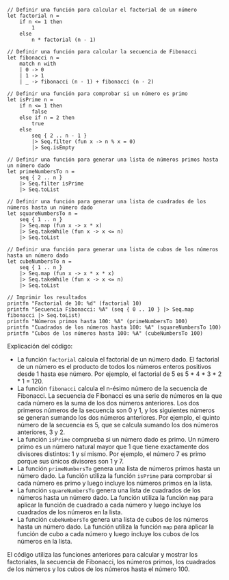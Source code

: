```f#
// Definir una función para calcular el factorial de un número
let factorial n =
    if n <= 1 then
        1
    else
        n * factorial (n - 1)

// Definir una función para calcular la secuencia de Fibonacci
let fibonacci n =
    match n with
    | 0 -> 0
    | 1 -> 1
    | _ -> fibonacci (n - 1) + fibonacci (n - 2)

// Definir una función para comprobar si un número es primo
let isPrime n =
    if n <= 1 then
        false
    else if n = 2 then
        true
    else
        seq { 2 .. n - 1 }
        |> Seq.filter (fun x -> n % x = 0)
        |> Seq.isEmpty

// Definir una función para generar una lista de números primos hasta un número dado
let primeNumbersTo n =
    seq { 2 .. n }
    |> Seq.filter isPrime
    |> Seq.toList

// Definir una función para generar una lista de cuadrados de los números hasta un número dado
let squareNumbersTo n =
    seq { 1 .. n }
    |> Seq.map (fun x -> x * x)
    |> Seq.takeWhile (fun x -> x <= n)
    |> Seq.toList

// Definir una función para generar una lista de cubos de los números hasta un número dado
let cubeNumbersTo n =
    seq { 1 .. n }
    |> Seq.map (fun x -> x * x * x)
    |> Seq.takeWhile (fun x -> x <= n)
    |> Seq.toList

// Imprimir los resultados
printfn "Factorial de 10: %d" (factorial 10)
printfn "Secuencia Fibonacci: %A" (seq { 0 .. 10 } |> Seq.map fibonacci |> Seq.toList)
printfn "Números primos hasta 100: %A" (primeNumbersTo 100)
printfn "Cuadrados de los números hasta 100: %A" (squareNumbersTo 100)
printfn "Cubos de los números hasta 100: %A" (cubeNumbersTo 100)
```

Explicación del código:

* La función `factorial` calcula el factorial de un número dado. El factorial de un número es el producto de todos los números enteros positivos desde 1 hasta ese número. Por ejemplo, el factorial de 5 es 5 * 4 * 3 * 2 * 1 = 120.
* La función `fibonacci` calcula el n-ésimo número de la secuencia de Fibonacci. La secuencia de Fibonacci es una serie de números en la que cada número es la suma de los dos números anteriores. Los dos primeros números de la secuencia son 0 y 1, y los siguientes números se generan sumando los dos números anteriores. Por ejemplo, el quinto número de la secuencia es 5, que se calcula sumando los dos números anteriores, 3 y 2.
* La función `isPrime` comprueba si un número dado es primo. Un número primo es un número natural mayor que 1 que tiene exactamente dos divisores distintos: 1 y sí mismo. Por ejemplo, el número 7 es primo porque sus únicos divisores son 1 y 7.
* La función `primeNumbersTo` genera una lista de números primos hasta un número dado. La función utiliza la función `isPrime` para comprobar si cada número es primo y luego incluye los números primos en la lista.
* La función `squareNumbersTo` genera una lista de cuadrados de los números hasta un número dado. La función utiliza la función `map` para aplicar la función de cuadrado a cada número y luego incluye los cuadrados de los números en la lista.
* La función `cubeNumbersTo` genera una lista de cubos de los números hasta un número dado. La función utiliza la función `map` para aplicar la función de cubo a cada número y luego incluye los cubos de los números en la lista.

El código utiliza las funciones anteriores para calcular y mostrar los factoriales, la secuencia de Fibonacci, los números primos, los cuadrados de los números y los cubos de los números hasta el número 100.